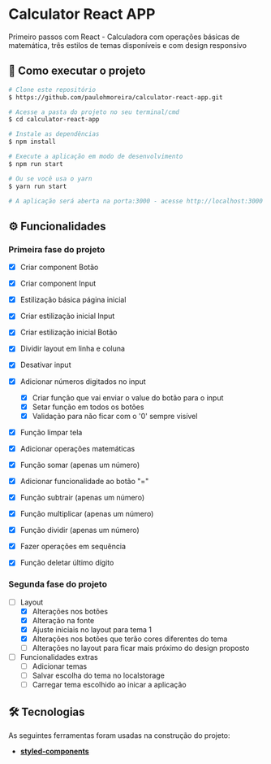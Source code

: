 # Calculator React APP

Primeiro passos com React - Calculadora com operações básicas de matemática, três estilos de temas disponíveis e com design responsivo

## 🚀 Como executar o projeto

```bash
# Clone este repositório
$ https://github.com/paulohmoreira/calculator-react-app.git

# Acesse a pasta do projeto no seu terminal/cmd
$ cd calculator-react-app

# Instale as dependências
$ npm install

# Execute a aplicação em modo de desenvolvimento
$ npm run start

# Ou se você usa o yarn
$ yarn run start

# A aplicação será aberta na porta:3000 - acesse http://localhost:3000
```


## ⚙️ Funcionalidades

### Primeira fase do projeto

- [x] Criar component Botão
- [x] Criar component Input
- [x] Estilização básica página inicial
- [x] Criar estilização inicial Input
- [x] Criar estilização inicial Botão
- [x] Dividir layout em linha e coluna
- [x] Desativar input

- [x] Adicionar números digitados no input
  - [x] Criar função que vai enviar o value do botão para o input
  - [x] Setar função em todos os botões
  - [x] Validação para não ficar com o '0' sempre visível

- [x] Função limpar tela

- [x] Adicionar operações matemáticas
 - [x] Função somar (apenas um número)
 - [x] Adicionar funcionalidade ao botão "="
 - [x] Função subtrair (apenas um número)
 - [x] Função multiplicar (apenas um número)
 - [x] Função dividir (apenas um número)
 - [x] Fazer operações em sequência
 
 - [x] Função deletar último dígito

### Segunda fase do projeto

- [ ] Layout
  - [x] Alterações nos botões
  - [x] Alteração na fonte
  - [x] Ajuste iniciais no layout para tema 1
  - [x] Alterações nos botões que terão cores diferentes do tema
  - [ ] Alterações no layout para ficar mais próximo do design proposto

- [ ] Funcionalidades extras
  - [ ] Adicionar temas
  - [ ] Salvar escolha do tema no localstorage
  - [ ] Carregar tema escolhido ao inicar a aplicação

## 🛠 Tecnologias

As seguintes ferramentas foram usadas na construção do projeto:

-   **[styled-components](https://styled-components.com/)**